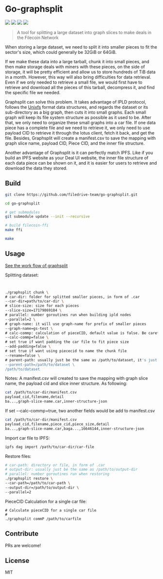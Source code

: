 Go-graphsplit
==================
[![](https://img.shields.io/github/go-mod/go-version/filedrive-team/go-graphsplit)]()
[![](https://goreportcard.com/badge/github.com/filedrive-team/go-graphsplit)](https://goreportcard.com/report/github.com/filedrive-team/go-graphsplit)
[![](https://github.com/filedrive-team/go-graphsplit/actions/workflows/go.yml/badge.svg)]()
[![](https://img.shields.io/github/license/filedrive-team/go-graphsplit)](https://github.com/filedrive-team/go-graphsplit/blob/main/LICENSE)

> A tool for splitting a large dataset into graph slices to make deals in the Filecoin Network


When storing a large dataset, we need to split it into smaller pieces to fit the sector's size, which could generally be 32GiB or 64GiB.

If we make these data into a large tarball, chunk it into small pieces, and then make storage deals with miners with these pieces, on the side of storage, it will be pretty efficient and allow us to store hundreds of TiB data in a month. However, this way will also bring difficulties for data retrieval. Even if we only needed to retrieve a small file, we would first have to retrieve and download all the pieces of this tarball, decompress it, and find the specific file we needed.

Graphsplit can solve this problem. It takes advantage of IPLD protocol, follows the [Unixfs](https://github.com/ipfs/go-unixfs) format data structures, and regards the dataset or its sub-directory as a big graph, then cuts it into small graphs. Each small graph will keep its file system structure as possible as it used to be. After that, we only need to organize these small graphs into a car file. If one data piece has a complete file and we need to retrieve it, we only need to use payload CID to retrieve it through the lotus client, fetch it back, and get the file. Besides, Graphsplit will create a manifest.csv to save the mapping with graph slice name, payload CID, Piece CID, and the inner file structure.

Another advantage of Graphsplit is it can perfectly match IPFS. Like if you build an IPFS website as your Deal UI website, the inner file structure of each data piece can be shown on it, and it is easier for users to retrieve and download the data they stored.


## Build
```sh
git clone https://github.com/filedrive-team/go-graphsplit.git

cd go-graphsplit

# get submodules
git submodule update --init --recursive

# build filecoin-ffi
make ffi

make
```

## Usage

[See the work flow of graphsplit](doc/README.md)

Splitting dataset:
```sh


./graphsplit chunk \
# car-dir: folder for splitted smaller pieces, in form of .car
--car-dir=path/to/car-dir \
# slice-size: size for each pieces
--slice-size=17179869184 \
# parallel: number goroutines run when building ipld nodes
--parallel=2 \
# graph-name: it will use graph-name for prefix of smaller pieces
--graph-name=gs-test \
# calc-commp: calculation of pieceCID, default value is false. Be careful, a lot of cpu, memory and time would be consumed if slice size is very large.
--calc-commp=false \
# set true if want padding the car file to fit piece size
--add-padding=false \
# set true if want using piececid to name the chunk file
--rename=false \
# parent-path: usually just be the same as /path/to/dataset, it's just a method to figure out relative path when building IPLD graph
--parent-path=/path/to/dataset \
/path/to/dataset
```
Notes: A manifest.csv will created to save the mapping with graph slice name, the payload cid and slice inner structure. As following:
```sh
cat /path/to/car-dir/manifest.csv
payload_cid,filename,detail
ba...,graph-slice-name.car,inner-structure-json
```
If set --calc-commp=true, two another fields would be add to manifest.csv
```sh
cat /path/to/car-dir/manifest.csv
payload_cid,filename,piece_cid,piece_size,detail
ba...,graph-slice-name.car,baga...,16646144,inner-structure-json
```

Import car file to IPFS: 
```sh
ipfs dag import /path/to/car-dir/car-file
```

Restore files:
```sh
# car-path: directory or file, in form of .car
# output-dir: usually just be the same as /path/to/output-dir
# parallel: number goroutines run when restoring
./graphsplit restore \
--car-path=/path/to/car-path \
--output-dir=/path/to/output-dir \
--parallel=2
```

PieceCID Calculation for a single car file:


```shell
# Calculate pieceCID for a single car file
# 
./graphsplit commP /path/to/carfile
```

## Contribute

PRs are welcome!


## License

MIT

